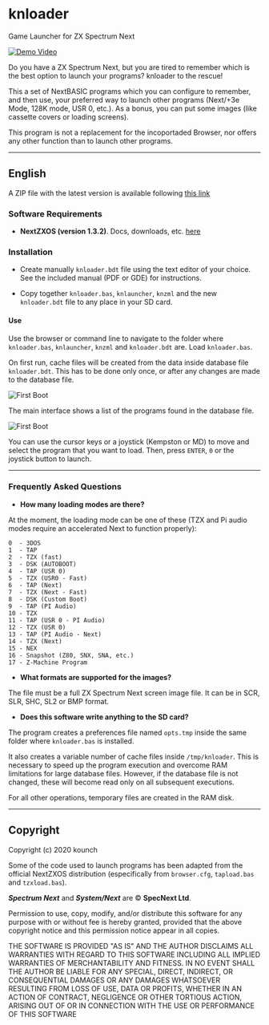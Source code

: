 # knloader

Game Launcher for ZX Spectrum Next

[![Demo Video](./img/Demo.gif)](./img/Demo.mp4 "Demo")

Do you have a ZX Spectrum Next, but you are tired to remember which is the best option to launch your programs? knloader to the rescue!

This a set of NextBASIC programs which you can configure to remember, and then use, your preferred way to launch other programs (Next/+3e Mode, 128K mode, USR 0, etc.). As a bonus, you can put some images (like cassette covers or loading screens).

This program is not a replacement for the incoportaded Browser, nor offers any other function than to launch other programs.

---

## English

A ZIP file with the latest version is available following [this link](https://github.com/kounch/knloader/releases/latest)

### Software Requirements

- **NextZXOS (version 1.3.2)**. Docs, downloads, etc. [here](https://www.specnext.com/latestdistro/)

### Installation

- Create manually `knloader.bdt` file using the text editor of your choice. See the included manual (PDF or GDE) for instructions.

- Copy together `knloader.bas`, `knlauncher`, `knzml` and the new `knloader.bdt` file to any place in your SD card.

#### Use

Use the browser or command line to navigate to the folder where `knloader.bas`, `knlauncher`, `knzml` and `knloader.bdt` are. Load `knloader.bas`.

On first run, cache files will be created from the data inside database file `knloader.bdt`. This has to be done only once, or after any changes are made to the database file.

![First Boot](./docs/FirstBoot.png)

The main interface shows a list of the programs found in the database file.

![First Boot](./docs/CoverOff.png)

You can use the cursor keys or a joystick (Kempston or MD) to move and select the program that you want to load. Then, press `ENTER`, `0` or the joystick button to launch.

---

### Frequently Asked Questions

- **How many loading modes are there?**

At the moment, the loading mode can be one of these (TZX and Pi audio modes require an accelerated Next to function properly):

    0  - 3DOS
    1  - TAP
    2  - TZX (fast)
    3  - DSK (AUTOBOOT)
    4  - TAP (USR 0)
    5  - TZX (USR0 - Fast)
    6  - TAP (Next)
    7  - TZX (Next - Fast)
    8  - DSK (Custom Boot)
    9  - TAP (PI Audio)
    10 - TZX
    11 - TAP (USR 0 - PI Audio)
    12 - TZX (USR 0)
    13 - TAP (PI Audio - Next)
    14 - TZX (Next)
    15 - NEX
    16 - Snapshot (Z80, SNX, SNA, etc.)
    17 - Z-Machine Program

- **What formats are supported for the images?**

The file must be a full ZX Spectrum Next screen image file. It can be in SCR, SLR, SHC, SL2 or BMP format.

- **Does this software write anything to the SD card?**

The program creates a preferences file named `opts.tmp` inside the same folder where `knloader.bas` is installed.

It also creates a variable number of cache files inside `/tmp/knloader`. This is necessary to speed up the program execution and overcome RAM limitations for large database files. However, if the database file is not changed, these will become read only on all subsequent executions.

For all other operations, temporary files are created in the RAM disk.

---

## Copyright

Copyright (c) 2020 kounch

Some of the code used to launch programs has been adapted from the official NextZXOS distribution (especifically from `browser.cfg`, `tapload.bas` and `tzxload.bas`).

**_Spectrum Next_** and **_System/Next_** are © **SpecNext Ltd**.

Permission to use, copy, modify, and/or distribute this software for any purpose with or without fee is hereby granted, provided that the above copyright notice and this permission notice appear in all copies.

THE SOFTWARE IS PROVIDED "AS IS" AND THE AUTHOR DISCLAIMS ALL WARRANTIES WITH REGARD TO THIS SOFTWARE INCLUDING ALL IMPLIED WARRANTIES OF MERCHANTABILITY AND FITNESS. IN NO EVENT SHALL THE AUTHOR BE LIABLE FOR ANY SPECIAL, DIRECT, INDIRECT, OR CONSEQUENTIAL DAMAGES OR ANY DAMAGES WHATSOEVER RESULTING FROM LOSS OF USE, DATA OR PROFITS, WHETHER IN AN ACTION OF CONTRACT, NEGLIGENCE OR OTHER TORTIOUS ACTION, ARISING OUT OF OR IN CONNECTION WITH THE USE OR PERFORMANCE OF THIS SOFTWARE
